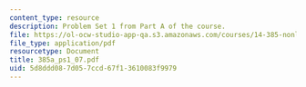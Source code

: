 ```yaml
---
content_type: resource
description: Problem Set 1 from Part A of the course.
file: https://ol-ocw-studio-app-qa.s3.amazonaws.com/courses/14-385-nonlinear-econometric-analysis-fall-2007/5d8ddd087d057ccd67f13610083f9979_385a_ps1_07.pdf
file_type: application/pdf
resourcetype: Document
title: 385a_ps1_07.pdf
uid: 5d8ddd08-7d05-7ccd-67f1-3610083f9979
---
```

